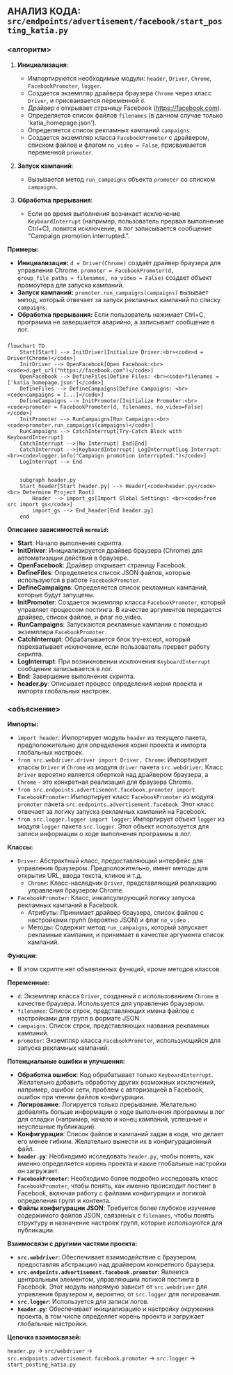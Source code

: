 ## АНАЛИЗ КОДА: `src/endpoints/advertisement/facebook/start_posting_katia.py`

### <алгоритм>

1.  **Инициализация**:
    *   Импортируются необходимые модули: `header`, `Driver`, `Chrome`, `FacebookPromoter`, `logger`.
    *   Создается экземпляр драйвера браузера `Chrome` через класс `Driver`, и присваивается переменной `d`.
    *   Драйвер `d` открывает страницу Facebook (https://facebook.com).
    *   Определяется список файлов `filenames` (в данном случае только 'katia_homepage.json').
    *   Определяется список рекламных кампаний `campaigns`.
    *   Создается экземпляр класса `FacebookPromoter` с драйвером, списком файлов и флагом `no_video = False`, присваивается переменной `promoter`.

2.  **Запуск кампаний**:
    *   Вызывается метод `run_campaigns` объекта `promoter` со списком `campaigns`.

3.  **Обработка прерывания**:
    *   Если во время выполнения возникает исключение `KeyboardInterrupt` (например, пользователь прервал выполнение Ctrl+C), ловится исключение, в лог записывается сообщение "Campaign promotion interrupted.".

**Примеры:**
*   **Инициализация:** `d = Driver(Chrome)` создаёт драйвер браузера для управления Chrome. `promoter = FacebookPromoter(d, group_file_paths = filenames, no_video = False)` создает объект промоутера для запуска кампаний.
*   **Запуск кампаний:** `promoter.run_campaigns(campaigns)` вызывает метод, который отвечает за запуск рекламных кампаний по списку `campaigns`.
*   **Обработка прерывания:** Если пользователь нажимает Ctrl+C, программа не завершается аварийно, а записывает сообщение в лог.

### <mermaid>

```mermaid
flowchart TD
    Start[Start] --> InitDriver[Initialize Driver:<br><code>d = Driver(Chrome)</code>]
    InitDriver --> OpenFacebook[Open Facebook:<br><code>d.get_url("https://facebook.com")</code>]
    OpenFacebook --> DefineFiles[Define Files: <br><code>filenames = ['katia_homepage.json']</code>]
    DefineFiles --> DefineCampaigns[Define Campaigns: <br><code>campaigns = [...]</code>]
    DefineCampaigns --> InitPromoter[Initialize Promoter:<br><code>promoter = FacebookPromoter(d, filenames, no_video=False)</code>]
    InitPromoter --> RunCampaigns[Run Campaigns:<br><code>promoter.run_campaigns(campaigns)</code>]
    RunCampaigns --> CatchInterrupt[Try-Catch Block with KeyboardInterrupt]
    CatchInterrupt -->|No Interrupt| End[End]
    CatchInterrupt -->|KeyboardInterrupt| LogInterrupt[Log Interrupt:<br><code>logger.info("Campaign promotion interrupted.")</code>]
    LogInterrupt --> End
    
    
    subgraph header.py
    Start_header[Start header.py] --> Header[<code>header.py</code><br> Determine Project Root]
        Header --> import_gs[Import Global Settings: <br><code>from src import gs</code>]
        import_gs --> End_header[End header.py]
    end
```

**Описание зависимостей `mermaid`:**

*   **Start**: Начало выполнения скрипта.
*   **InitDriver**: Инициализируется драйвер браузера (Chrome) для автоматизации действий в браузере.
*   **OpenFacebook**: Драйвер открывает страницу Facebook.
*   **DefineFiles**: Определяется список JSON файлов, которые используются в работе `FacebookPromoter`.
*  **DefineCampaigns**: Определяется список рекламных кампаний, которые будут запущены.
*   **InitPromoter**: Создается экземпляр класса `FacebookPromoter`, который управляет процессом постинга. В качестве аргументов передается драйвер, список файлов, и флаг no_video.
*   **RunCampaigns**: Запускаются рекламные кампании с помощью экземпляра `FacebookPromoter`.
*   **CatchInterrupt**: Обрабатывается блок try-except, который перехватывает исключение, если пользователь прервет работу скрипта.
*   **LogInterrupt**: При возникновении исключения `KeyboardInterrupt` сообщение записывается в лог.
*   **End**: Завершение выполнения скрипта.
*  **header.py**:  Описывает процесс определения корня проекта и импорта глобальных настроек.

### <объяснение>

**Импорты:**

*   `import header`: Импортирует модуль `header` из текущего пакета, предположительно для определения корня проекта и импорта глобальных настроек.
*   `from src.webdriver.driver import Driver, Chrome`: Импортирует классы `Driver` и `Chrome` из модуля `driver` пакета `src.webdriver`. Класс `Driver` вероятно является оберткой над драйвером браузера, а `Chrome` - это конкретная реализация для браузера Chrome.
*   `from src.endpoints.advertisement.facebook.promoter import FacebookPromoter`: Импортирует класс `FacebookPromoter` из модуля `promoter` пакета `src.endpoints.advertisement.facebook`. Этот класс отвечает за логику запуска рекламных кампаний на Facebook.
*   `from src.logger.logger import logger`: Импортирует объект `logger` из модуля `logger` пакета `src.logger`. Этот объект используется для записи информации о ходе выполнения программы в лог.

**Классы:**

*   `Driver`: Абстрактный класс, предоставляющий интерфейс для управления браузером. Предположительно, имеет методы для открытия URL, ввода текста, кликов и т.д.
    *   `Chrome`: Класс-наследник `Driver`, представляющий реализацию управления браузером Chrome.
*   `FacebookPromoter`: Класс, инкапсулирующий логику запуска рекламных кампаний в Facebook.
    *   Атрибуты: Принимает драйвер браузера, список файлов с настройками групп (вероятно JSON) и флаг `no_video` .
    *   Методы: Содержит метод `run_campaigns`, который запускает рекламные кампании, и принимает в качестве аргумента список кампаний.

**Функции:**

*   В этом скрипте нет объявленных функций, кроме методов классов.

**Переменные:**

*   `d`: Экземпляр класса `Driver`, созданный с использованием `Chrome` в качестве браузера. Используется для управления браузером.
*   `filenames`: Список строк, представляющих имена файлов с настройками для групп в формате JSON.
*   `campaigns`: Список строк, представляющих названия рекламных кампаний.
*   `promoter`: Экземпляр класса `FacebookPromoter`, использующийся для запуска рекламных кампаний.

**Потенциальные ошибки и улучшения:**

*   **Обработка ошибок**: Код обрабатывает только `KeyboardInterrupt`. Желательно добавить обработку других возможных исключений, например, ошибок сети, проблем с авторизацией в Facebook, ошибок при чтении файлов конфигурации.
*   **Логирование**: Логируется только прерывание. Желательно добавлять больше информации о ходе выполнения программы в лог для отладки (например, начало и конец кампаний, успешные и неуспешные публикации).
*   **Конфигурация**: Список файлов и кампаний задан в коде, что делает его менее гибким. Желательно вынести их в конфигурационный файл.
*   **`header.py`**: Необходимо исследовать `header.py`, чтобы понять, как именно определяется корень проекта и какие глобальные настройки он загружает.
*   **`FacebookPromoter`**: Необходимо более подробно исследовать класс `FacebookPromoter`, чтобы понять, как именно происходит постинг в Facebook, включая работу с файлами конфигурации и логикой определения групп и контента.
*   **Файлы конфигурации JSON**: Требуется более глубокое изучение содержимого файлов JSON, связанных с `filenames`, чтобы понять структуру и назначение настроек групп, которые используются для публикации.

**Взаимосвязи с другими частями проекта:**

*   **`src.webdriver`**: Обеспечивает взаимодействие с браузером, предоставляя абстракцию над драйвером конкретного браузера.
*   **`src.endpoints.advertisement.facebook.promoter`**: Является центральным элементом, управляющим логикой постинга в Facebook. Этот модуль напрямую зависит от `src.webdriver` для управления браузером и, вероятно, от `src.logger` для логирования.
*   **`src.logger`**: Используется для записи логов.
*   **`header.py`**: Обеспечивает инициализацию и настройку окружения проекта, в том числе определяет корень проекта и загружает глобальные настройки.

**Цепочка взаимосвязей:**

`header.py` -> `src/webdriver` -> `src.endpoints.advertisement.facebook.promoter` -> `src.logger` -> `start_posting_katia.py`